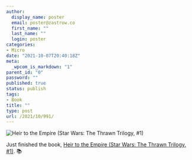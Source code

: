 ```yaml
---
author:
  display_name: poster
  email: poster@zastrow.co
  first_name: ""
  last_name: ""
  login: poster
categories:
- Micro
date: "2021-10-07T20:40:18Z"
meta:
  _wpcom_is_markdown: "1"
parent_id: "0"
password: ""
published: true
status: publish
tags:
- Book
title: ""
type: post
url: /2021/10/991/
---
```

<p><img src="https://i.gr-assets.com/images/S/compressed.photo.goodreads.com/books/1529605994l/40604754._SY475_.jpg" alt="Heir to the Empire (Star Wars: The Thrawn Trilogy, #1)" /></p>
<p>Just finished the book, <a href="https://www.goodreads.com/review/show/4269581330?utm_medium=api&amp;utm_source=rss">Heir to the Empire (Star Wars: The Thrawn Trilogy, #1)</a>. 📚</p>
